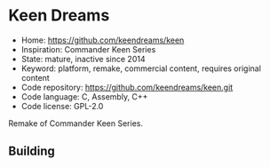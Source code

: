 # Keen Dreams

- Home: https://github.com/keendreams/keen
- Inspiration: Commander Keen Series
- State: mature, inactive since 2014
- Keyword: platform, remake, commercial content, requires original content
- Code repository: https://github.com/keendreams/keen.git
- Code language: C, Assembly, C++
- Code license: GPL-2.0

Remake of Commander Keen Series.

## Building
